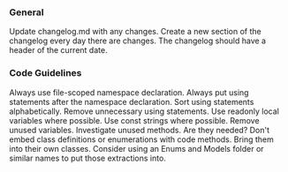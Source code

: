 ### General

Update changelog.md with any changes.
Create a new section of the changelog every day there are changes. 
The changelog should have a header of the current date.

### Code Guidelines

Always use file-scoped namespace declaration.
Always put using statements after the namespace declaration.
Sort using statements alphabetically.
Remove unnecessary using statements.
Use readonly local variables where possible.
Use const strings where possible.
Remove unused variables.
Investigate unused methods. Are they needed?
Don't embed class definitions or enumerations with code methods. Bring them into their own classes. Consider using an Enums and Models folder or similar names to put those extractions into.

